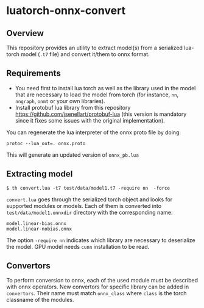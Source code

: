 # luatorch-onnx-convert

## Overview

This repository provides an utility to extract model(s) from a serialized lua-torch model (`.t7` file) and convert it/them to onnx format.  

## Requirements

* You need first to install lua torch as well as the library used in the model that are necessary to load the model from torch (for instance, `nn`, `nngraph`, `onmt` or your own libraries).
* Install protobuf lua library from this repository https://github.com/jsenellart/protobuf-lua (this version is mandatory since it fixes some issues with the original implementation).

You can regenerate the lua interpreter of the onnx proto file by doing:

```
protoc --lua_out=. onnx.proto
```

This will generate an updated version of `onnx_pb.lua`

## Extracting model

```
$ th convert.lua -t7 test/data/model1.t7 -require nn  -force
```

`convert.lua` goes through the serialized torch object and looks for supported modules or models. Each of them is converted into `test/data/model1.onnxdir` directory with the corresponding name:

```
model.linear-bias.onnx
model.linear-nobias.onnx
```

The option `-require nn` indicates which library are necessary to deserialize the model. GPU model needs `cunn` installation to be read.

## Convertors

To perform conversion to onnx, each of the used module must be described with onnx operators. New convertors for specific library can be added in `convertors`. Their name must match `onnx_class` where `class` is the torch classname of the modules.

